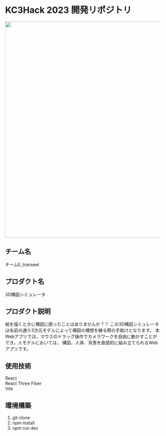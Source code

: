 # KC3Hack 2023 開発リポジトリ

<img src="https://kc3.me/cms/wp-content/uploads/2023/01/top-banner.png" width="700px">

## チーム名

<!-- チームIDとチーム名を入力 -->

チームE_transeel


## プロダクト名

<!-- プロダクト名を入力 -->

3D構図シミュレータ


## プロダクト説明

<!-- プロダクトの説明を入力 -->
絵を描くときに構図に困ったことはありませんか？？
この3D構図シミュレータは名前の通り3次元モデルによって構図の構想を練る際の手助けとなります。
本Webアプリでは，マウスのドラッグ操作でカメラワークを自由に動かすことができ，人モデルにおいては，
構図、人体、背景を直感的に組み立てられるWebアプリです。


## 使用技術

<!-- 使用技術を入力 -->

React  
React Three Fiber  
Vite  


## 環境構築

1. git clone
2. npm install
3. npm run dev

<!--
markdownの記法はこちらを参照してください！
https://docs.github.com/ja/get-started/writing-on-github/getting-started-with-writing-and-formatting-on-github/basic-writing-and-formatting-syntax
-->
